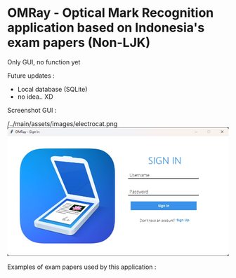# OMRay - Optical Mark Recognition application based on Indonesia's exam papers (Non-LJK)

Only GUI, no function yet

Future updates : 
- Local database (SQLite)
- no idea.. XD

Screenshot GUI :

/../main/assets/images/electrocat.png
![Sign In window](/screenshot/signin.jpg)

Examples of exam papers used by this application :

